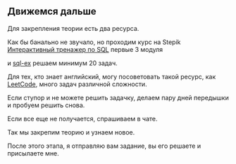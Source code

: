 ## Движемся дальше

Для закрепления теории есть два ресурса.

Как бы банально не звучало, но проходим курс на Stepik [Интерактивный тренажер по SQL](https://stepik.org/course/63054/syllabus)  первые 3 модуля

и [sql-ex](https://www.sql-ex.ru/) решаем минимум 20 задач.

Для тех, кто знает английский, могу посоветовать такой ресурс, как [LeetCode](https://leetcode.com/problemset/database/), много задач различной сложности.

Если ступор и не можете решить задачку, делаем пару дней передышки и пробуем решить снова.

Если все еще не получается, спрашиваем в чате.

Так мы закрепим теорию и узнаем новое.

После этого этапа, я отправляю вам задание, вы его решаете и присылаете мне.